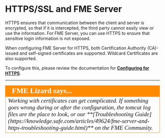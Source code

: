 # HTTPS/SSL and FME Server #

HTTPS ensures that communication between the client and server is encrypted, so that if it is intercepted, the third party cannot easily view or use the information. For FME Server, you can use HTTPS to ensure that sensitive login information is not exposed.

When configuring FME Server for HTTPS, both Certification Authority (CA)-issued and self-signed certificates are supported.  Wildcard Certificates are also supported.

To configure this, please review the documentation for **[Configuring for HTTPS](https://docs.safe.com/fme/2019.1/html/FME_Server_Documentation/AdminGuide/configuring_for_https.htm)**.

---

<!--Person X Says Section-->

<table style="border-spacing: 0px">
<tr>
<td style="vertical-align:middle;background-color:darkorange;border: 2px solid darkorange">
<i class="fa fa-quote-left fa-lg fa-pull-left fa-fw" style="color:white;padding-right: 12px;vertical-align:text-top"></i>
<span style="color:white;font-size:x-large;font-weight: bold;font-family:serif">FME Lizard says...</span>
</td>
</tr>

<tr>
<td style="border: 1px solid darkorange">
<span style="font-family:serif; font-style:italic; font-size:larger">
Working with certificates can get complicated. If something goes wrong during or after the configuration, the tomcat log files are the place to look, or our **[Troubleshooting Guide](https://knowledge.safe.com/articles/49624/fme-server-and-https-troubleshooting-guide.html)** on the FME Community.
</span>
</td>
</tr>
</table>